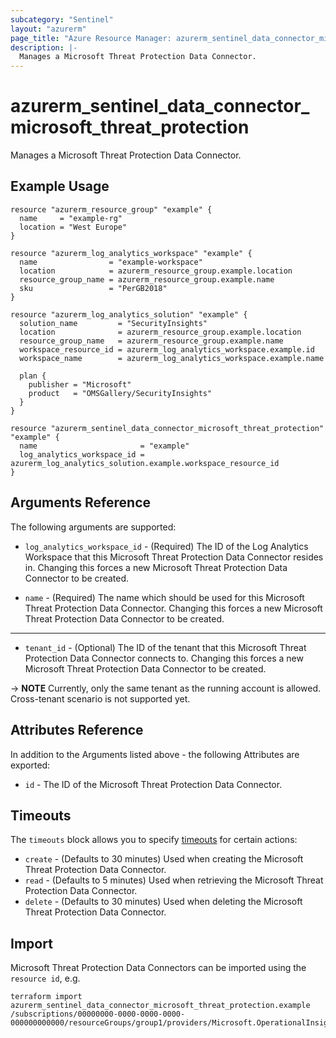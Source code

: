 ```yaml
---
subcategory: "Sentinel"
layout: "azurerm"
page_title: "Azure Resource Manager: azurerm_sentinel_data_connector_microsoft_threat_protection"
description: |-
  Manages a Microsoft Threat Protection Data Connector.
---
```


# azurerm_sentinel_data_connector_microsoft_threat_protection

Manages a Microsoft Threat Protection Data Connector.

## Example Usage

```hcl
resource "azurerm_resource_group" "example" {
  name     = "example-rg"
  location = "West Europe"
}

resource "azurerm_log_analytics_workspace" "example" {
  name                = "example-workspace"
  location            = azurerm_resource_group.example.location
  resource_group_name = azurerm_resource_group.example.name
  sku                 = "PerGB2018"
}

resource "azurerm_log_analytics_solution" "example" {
  solution_name         = "SecurityInsights"
  location              = azurerm_resource_group.example.location
  resource_group_name   = azurerm_resource_group.example.name
  workspace_resource_id = azurerm_log_analytics_workspace.example.id
  workspace_name        = azurerm_log_analytics_workspace.example.name

  plan {
    publisher = "Microsoft"
    product   = "OMSGallery/SecurityInsights"
  }
}

resource "azurerm_sentinel_data_connector_microsoft_threat_protection" "example" {
  name                       = "example"
  log_analytics_workspace_id = azurerm_log_analytics_solution.example.workspace_resource_id
}
```

## Arguments Reference

The following arguments are supported:

* `log_analytics_workspace_id` - (Required) The ID of the Log Analytics Workspace that this Microsoft Threat Protection Data Connector resides in. Changing this forces a new Microsoft Threat Protection Data Connector to be created.

* `name` - (Required) The name which should be used for this Microsoft Threat Protection Data Connector. Changing this forces a new Microsoft Threat Protection Data Connector to be created.

---

* `tenant_id` - (Optional) The ID of the tenant that this Microsoft Threat Protection Data Connector connects to. Changing this forces a new Microsoft Threat Protection Data Connector to be created.

-> **NOTE** Currently, only the same tenant as the running account is allowed. Cross-tenant scenario is not supported yet.

## Attributes Reference

In addition to the Arguments listed above - the following Attributes are exported:

* `id` - The ID of the Microsoft Threat Protection Data Connector.

## Timeouts

The `timeouts` block allows you to specify [timeouts](https://www.terraform.io/language/resources/syntax#operation-timeouts) for certain actions:

* `create` - (Defaults to 30 minutes) Used when creating the Microsoft Threat Protection Data Connector.
* `read` - (Defaults to 5 minutes) Used when retrieving the Microsoft Threat Protection Data Connector.
* `delete` - (Defaults to 30 minutes) Used when deleting the Microsoft Threat Protection Data Connector.

## Import

Microsoft Threat Protection Data Connectors can be imported using the `resource id`, e.g.

```shell
terraform import azurerm_sentinel_data_connector_microsoft_threat_protection.example /subscriptions/00000000-0000-0000-0000-000000000000/resourceGroups/group1/providers/Microsoft.OperationalInsights/workspaces/workspace1/providers/Microsoft.SecurityInsights/dataConnectors/dc1
```
